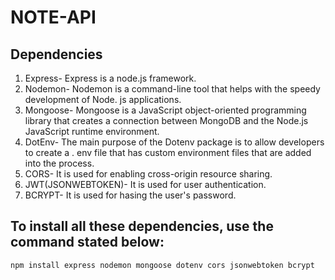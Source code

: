 # NOTE-API

## Dependencies
1. Express- Express is a node.js framework.
2. Nodemon- Nodemon is a command-line tool that helps with the speedy development of Node. js applications.
3. Mongoose- Mongoose is a JavaScript object-oriented programming library that creates a connection between MongoDB and the Node.js JavaScript runtime environment.
4. DotEnv- The main purpose of the Dotenv package is to allow developers to create a . env file that has custom environment files that are added into the process.
5. CORS- It is used for enabling cross-origin resource sharing.
6. JWT(JSONWEBTOKEN)- It is used for user authentication.
7. BCRYPT- It is used for hasing the user's password.

## To install all these dependencies, use the command stated below:
```
npm install express nodemon mongoose dotenv cors jsonwebtoken bcrypt
```


